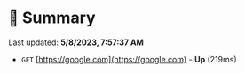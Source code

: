 # 📖 Summary
Last updated: **5/8/2023, 7:57:37 AM**

- `GET` [https://google.com](https://google.com) - **Up** (219ms)
